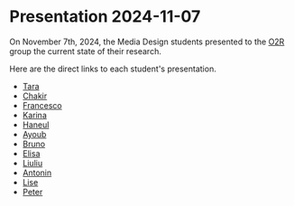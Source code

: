 # Presentation 2024-11-07
On November 7th, 2024, the Media Design students presented to the [O2R]() group the current state of their research.

Here are the direct links to each student's presentation.

- [Tara](https://github.com/tarahachler/soft-robots/blob/main/presentations/2024-11-07.md)
- [Chakir](https://github.com/ChakirALIEdu/head-md-soft-robots/blob/main/presentation/Presentation.md)
- [Francesco](https://github.com/Funkor-dev/head-md-soft-robots/blob/main/Presentations/cnrs_presentation.md)
- [Karina](https://github.com/kLMWOLFF/md-soft-skin/blob/main/presentation/07-11-2024.md)
- [Haneul](https://github.com/haneulee/HEAD-soft-robotics/blob/master/presentations/2024-11-07.md)
- [Ayoub](https://github.com/Ayooooooub/HEAD_soft_robots/tree/main/presentation)
- [Bruno](https://github.com/Psemata/softrobotics/blob/main/presentations/2024-11-07.md)
- [Elisa](https://github.com/elisabernaard/SOFT_ROBOT)
- [Liuliu](https://github.com/LiuliuLexie/head-md-softrobotics/blob/main/presentations/2024-11-07-presentation.md)
- [Antonin](https://github.com/Anto44/HEAD-md-soft-robots/blob/main/Presentation/2024-11-06-Presentation.md)
- [Lise](https://github.com/lisem34/Soft-Robotic/blob/main/presentations/Lise_presentation.md)
- [Peter](https://github.com/hiddenenigma/head-md-soft-robots/blob/main/presentations/2024-11-07.md)
